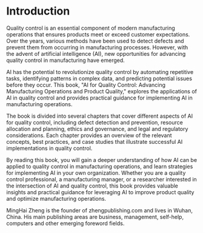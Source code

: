 # Introduction

Quality control is an essential component of modern manufacturing operations that ensures products meet or exceed customer expectations. Over the years, various methods have been used to detect defects and prevent them from occurring in manufacturing processes. However, with the advent of artificial intelligence (AI), new opportunities for advancing quality control in manufacturing have emerged.

AI has the potential to revolutionize quality control by automating repetitive tasks, identifying patterns in complex data, and predicting potential issues before they occur. This book, "AI for Quality Control: Advancing Manufacturing Operations and Product Quality," explores the applications of AI in quality control and provides practical guidance for implementing AI in manufacturing operations.

The book is divided into several chapters that cover different aspects of AI for quality control, including defect detection and prevention, resource allocation and planning, ethics and governance, and legal and regulatory considerations. Each chapter provides an overview of the relevant concepts, best practices, and case studies that illustrate successful AI implementations in quality control.

By reading this book, you will gain a deeper understanding of how AI can be applied to quality control in manufacturing operations, and learn strategies for implementing AI in your own organization. Whether you are a quality control professional, a manufacturing manager, or a researcher interested in the intersection of AI and quality control, this book provides valuable insights and practical guidance for leveraging AI to improve product quality and optimize manufacturing operations.

MingHai Zheng is the founder of zhengpublishing.com and lives in Wuhan, China. His main publishing areas are business, management, self-help, computers and other emerging foreword fields.
